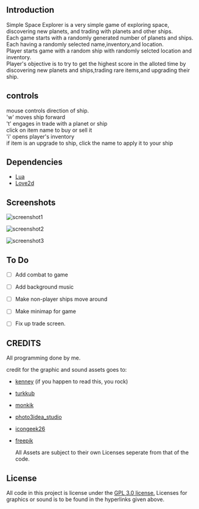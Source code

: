 ## Introduction
Simple Space Explorer is a very simple game of exploring space, discovering new planets, and trading with planets and other ships.  
Each game starts with a randomly generated number of planets and ships. Each having a randomly selected name,inventory,and location.  
Player starts game with a random ship with randomly selcted location and inventory.  
Player's objective is to try to get the highest score in the alloted time by discovering new planets and ships,trading rare items,and upgrading their ship.  

## controls
mouse controls direction of ship.  
'w' moves ship forward  
't' engages in trade with a planet or ship  
click on item name to buy or sell it  
'i' opens player's inventory    
if item is an upgrade to ship, click the name to apply it to your ship  


## Dependencies
- [Lua](https://www.lua.org/)
- [Love2d](https://love2d.org/)


## Screenshots  
  ![screenshot1](/img/screenshots/screenshot_1.png)  

  ![screenshot2](/img/screenshots/screenshot_2.png)  

  ![screenshot3](/img/screenshots/screenshot_3.png)  


## To Do  
 - [ ] Add combat to game
 - [ ] Add background music
 - [ ] Make non-player ships move around
 - [ ] Make minimap for game
 - [ ] Fix up trade screen.


## CREDITS  
All programming done by me. 

credit for the graphic and sound assets goes to:
- [kenney](https://kenney.nl/) (if you happen to read this, you rock)
- [turkkub](https://www.flaticon.com/packs/universe-28?word=space)
- [monkik](https://www.flaticon.com/packs/space-85?word=space)
- [photo3idea_studio](https://www.flaticon.com/packs/space-126?word=space)
- [icongeek26](https://www.flaticon.com/packs/space-230?word=space)
- [freepik](https://www.flaticon.com/packs/space-elements?word=space&k=1609880618970)

    All Assets are subject to their own Licenses seperate from that of the code.
    
## License  
All code in this project is license under the [GPL 3.0 license.](https://www.gnu.org/licenses/gpl-3.0.en.html)
Licenses for graphics or sound is to be found in the hyperlinks given above.  
